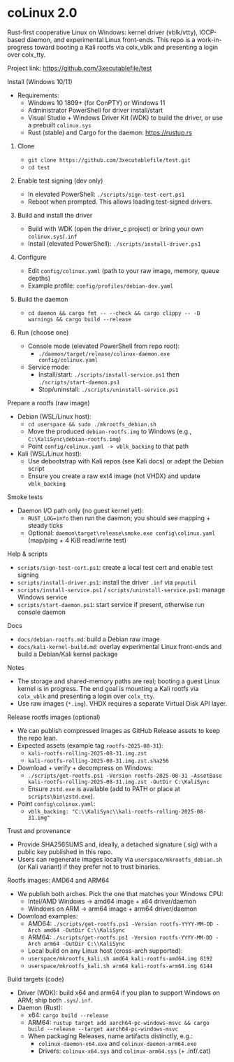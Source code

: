 # coLinux 2.0

Rust-first cooperative Linux on Windows: kernel driver (vblk/vtty), IOCP-based daemon, and experimental Linux front-ends. This repo is a work-in-progress toward booting a Kali rootfs via colx_vblk and presenting a login over colx_tty.

Project link: https://github.com/3xecutablefile/test

Install (Windows 10/11)
- Requirements:
  - Windows 10 1809+ (for ConPTY) or Windows 11
  - Administrator PowerShell for driver install/start
  - Visual Studio + Windows Driver Kit (WDK) to build the driver, or use a prebuilt `colinux.sys`
  - Rust (stable) and Cargo for the daemon: https://rustup.rs

1) Clone
   - `git clone https://github.com/3xecutablefile/test.git`
   - `cd test`

2) Enable test signing (dev only)
   - In elevated PowerShell: `./scripts/sign-test-cert.ps1`
   - Reboot when prompted. This allows loading test-signed drivers.

3) Build and install the driver
   - Build with WDK (open the driver_c project) or bring your own `colinux.sys`/`.inf`
   - Install (elevated PowerShell): `./scripts/install-driver.ps1`

4) Configure
   - Edit `config/colinux.yaml` (path to your raw image, memory, queue depths)
   - Example profile: `config/profiles/debian-dev.yaml`

5) Build the daemon
   - `cd daemon && cargo fmt -- --check && cargo clippy -- -D warnings && cargo build --release`

6) Run (choose one)
   - Console mode (elevated PowerShell from repo root):
     - `./daemon/target/release/colinux-daemon.exe config/colinux.yaml`
   - Service mode:
     - Install/start: `./scripts/install-service.ps1` then `./scripts/start-daemon.ps1`
     - Stop/uninstall: `./scripts/uninstall-service.ps1`

Prepare a rootfs (raw image)
- Debian (WSL/Linux host):
  - `cd userspace && sudo ./mkrootfs_debian.sh`
  - Move the produced `debian-rootfs.img` to Windows (e.g., `C:\KaliSync\debian-rootfs.img`)
  - Point `config/colinux.yaml -> vblk_backing` to that path
- Kali (WSL/Linux host):
  - Use debootstrap with Kali repos (see Kali docs) or adapt the Debian script
  - Ensure you create a raw ext4 image (not VHDX) and update `vblk_backing`

Smoke tests
- Daemon I/O path only (no guest kernel yet):
  - `RUST_LOG=info` then run the daemon; you should see mapping + steady ticks
  - Optional: `daemon\target\release\smoke.exe config\colinux.yaml` (map/ping + 4 KiB read/write test)

Help & scripts
- `scripts/sign-test-cert.ps1`: create a local test cert and enable test signing
- `scripts/install-driver.ps1`: install the driver `.inf` via `pnputil`
- `scripts/install-service.ps1` / `scripts/uninstall-service.ps1`: manage Windows service
- `scripts/start-daemon.ps1`: start service if present, otherwise run console daemon

Docs
- `docs/debian-rootfs.md`: build a Debian raw image
- `docs/kali-kernel-build.md`: overlay experimental Linux front-ends and build a Debian/Kali kernel package

Notes
- The storage and shared-memory paths are real; booting a guest Linux kernel is in progress. The end goal is mounting a Kali rootfs via `colx_vblk` and presenting a login over `colx_tty`.
- Use raw images (`*.img`). VHDX requires a separate Virtual Disk API layer.

Release rootfs images (optional)
- We can publish compressed images as GitHub Release assets to keep the repo lean.
- Expected assets (example tag `rootfs-2025-08-31`):
  - `kali-rootfs-rolling-2025-08-31.img.zst`
  - `kali-rootfs-rolling-2025-08-31.img.zst.sha256`
- Download + verify + decompress on Windows:
  - `./scripts/get-rootfs.ps1 -Version rootfs-2025-08-31 -AssetBase kali-rootfs-rolling-2025-08-31.img.zst -OutDir C:\KaliSync`
  - Ensure `zstd.exe` is available (add to PATH or place at `scripts\bin\zstd.exe`).
- Point `config\colinux.yaml`:
  - `vblk_backing: "C:\\KaliSync\\kali-rootfs-rolling-2025-08-31.img"`

Trust and provenance
- Provide SHA256SUMS and, ideally, a detached signature (.sig) with a public key published in this repo.
- Users can regenerate images locally via `userspace/mkrootfs_debian.sh` (or Kali variant) if they prefer not to trust binaries.

Rootfs images: AMD64 and ARM64
- We publish both arches. Pick the one that matches your Windows CPU:
  - Intel/AMD Windows → amd64 image + x64 driver/daemon
  - Windows on ARM → arm64 image + arm64 driver/daemon
- Download examples:
  - AMD64: `./scripts/get-rootfs.ps1 -Version rootfs-YYYY-MM-DD -Arch amd64 -OutDir C:\\KaliSync`
  - ARM64: `./scripts/get-rootfs.ps1 -Version rootfs-YYYY-MM-DD -Arch arm64 -OutDir C:\\KaliSync`
  - Local build on any Linux host (cross-arch supported):
  - `userspace/mkrootfs_kali.sh amd64 kali-rootfs-amd64.img 8192`
  - `userspace/mkrootfs_kali.sh arm64 kali-rootfs-arm64.img 6144`

Build targets (code)
- Driver (WDK): build x64 and arm64 if you plan to support Windows on ARM; ship both `.sys`/`.inf`.
- Daemon (Rust):
  - x64: `cargo build --release`
  - ARM64: `rustup target add aarch64-pc-windows-msvc && cargo build --release --target aarch64-pc-windows-msvc`
  - When packaging Releases, name artifacts distinctly, e.g.:
    - `colinux-daemon-x64.exe` and `colinux-daemon-arm64.exe`
    - Drivers: `colinux-x64.sys` and `colinux-arm64.sys` (+ .inf/.cat)
